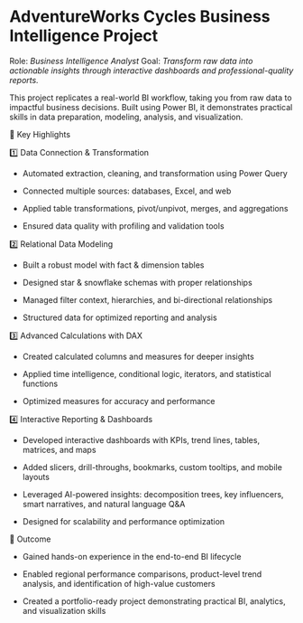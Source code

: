 # AdventureWorks Cycles Business Intelligence Project

Role: *Business Intelligence Analyst*
Goal: *Transform raw data into actionable insights through interactive dashboards and professional-quality reports.*

This project replicates a real-world BI workflow, taking you from raw data to impactful business decisions. Built using Power BI, it demonstrates practical skills in data preparation, modeling, analysis, and visualization.

🔹 Key Highlights

1️⃣ Data Connection & Transformation

- Automated extraction, cleaning, and transformation using Power Query

- Connected multiple sources: databases, Excel, and web

- Applied table transformations, pivot/unpivot, merges, and aggregations

- Ensured data quality with profiling and validation tools

2️⃣ Relational Data Modeling

- Built a robust model with fact & dimension tables

- Designed star & snowflake schemas with proper relationships

- Managed filter context, hierarchies, and bi-directional relationships

- Structured data for optimized reporting and analysis

3️⃣ Advanced Calculations with DAX

- Created calculated columns and measures for deeper insights

- Applied time intelligence, conditional logic, iterators, and statistical functions

- Optimized measures for accuracy and performance

4️⃣ Interactive Reporting & Dashboards

- Developed interactive dashboards with KPIs, trend lines, tables, matrices, and maps

- Added slicers, drill-throughs, bookmarks, custom tooltips, and mobile layouts

- Leveraged AI-powered insights: decomposition trees, key influencers, smart narratives, and natural language Q&A

- Designed for scalability and performance optimization

🌟 Outcome

- Gained hands-on experience in the end-to-end BI lifecycle

- Enabled regional performance comparisons, product-level trend analysis, and identification of high-value customers

- Created a portfolio-ready project demonstrating practical BI, analytics, and visualization skills
